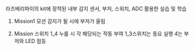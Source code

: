 라즈베리파이의 kit에 장착된 내부 감지 센서, 부저, 스위치, ADC 활용한 실습 및 학습

1. Mission1 모션 감지가 될 시에 부저가 울림

2. Mission 스위치 1_4 누를 시 각 해당되는 작동 부여 1_3스위치는 동요 실행 4는 부저와 LED 점등

